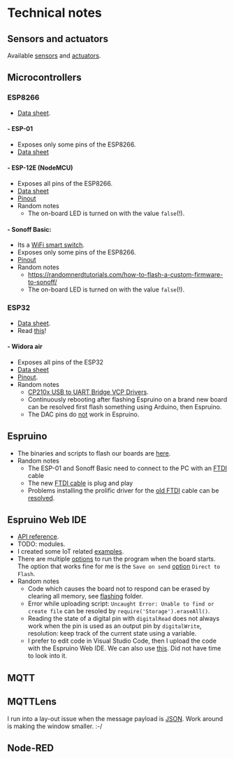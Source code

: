 # Technical notes

## Sensors and actuators
Available [sensors](../docs/Sensors.md) and [actuators](../docs/Sensors.md).

## Microcontrollers

### ESP8266
- [Data sheet](https://www.espressif.com/sites/default/files/documentation/0a-esp8266ex_datasheet_en.pdf).

#### - ESP-01
- Exposes only some pins of the ESP8266.
- [Data sheet](https://components101.com/wireless/esp8266-pinout-configuration-features-datasheet)

#### - ESP-12E (NodeMCU)
- Exposes all pins of the ESP8266.
- [Data sheet](https://components101.com/wireless/esp12e-pinout-datasheet)
- [Pinout](../docs/pinouts/ESP-12E)
- Random notes
  - The on-board LED is turned on with the value `false`(!).

#### - Sonoff Basic:
- Its a [WiFi smart switch](https://sonoff.itead.cc/en/products/sonoff/sonoff-basic).
- Exposes only some pins of the ESP8266.
- [Pinout](../docs/pinouts/Sonoff%20Basic)
- Random notes
  - https://randomnerdtutorials.com/how-to-flash-a-custom-firmware-to-sonoff/
  - The on-board LED is turned on with the value `false`(!).

### ESP32
- [Data sheet](https://www.espressif.com/sites/default/files/documentation/esp32_datasheet_en.pdf).
- Read [this](https://randomnerdtutorials.com/esp32-pinout-reference-gpios/)!

#### - Widora air
- Exposes all pins of the ESP32
- [Data sheet](http://wiki.widora.cn/_media/air-spec.pdf)
- [Pinout](../docs/pinouts/Widora%20Air).
- Random notes
  - [CP210x USB to UART Bridge VCP Drivers](https://www.silabs.com/products/development-tools/software/usb-to-uart-bridge-vcp-drivers).
  - Continuously rebooting after flashing Espruino on a brand new board can be resolved first flash something using Arduino, then Espruino.
  - The DAC pins do [not](http://forum.espruino.com/conversations/328147) work in Espruino.

## Espruino
- The binaries and scripts to flash our boards are [here](../flashing).
- Random notes
  - The ESP-01 and Sonoff Basic need to connect to the PC with an [FTDI](https://en.wikipedia.org/wiki/FTDI) cable
  - The new [FTDI cable](https://www.tinytronics.nl/shop/en/communication/usb/ft232-3.3-5v-ttl-usb-serial-port-adapter-with-cable) is plug and play
  - Problems installing the prolific driver for the [old FTDI](https://www.tinytronics.nl/shop/en/communication/usb/pl2303hx-3.3v-5v-ttl-usb-serial-port-adapter-with-cable) cable can be [resolved](http://www.totalcardiagnostics.com/support/Knowledgebase/Article/View/92/20/prolific-usb-to-serial-fix-official-solution-to-code-10-error).

## Espruino Web IDE
- [API reference](http://www.espruino.com/Reference#software).
- TODO: modules. 
- I created some IoT related [examples](../src).
- There are multiple [options](http://www.espruino.com/Saving) to run the program when the board starts. The option that works fine for me is the `Save on send` [option](http://www.espruino.com/Saving#save-on-send) `Direct to Flash`.
- Random notes
  - Code which causes the board not to respond can be erased by clearing all memory, see [flashing](../flashing) folder.
  - Error while uploading script: `Uncaught Error: Unable to find or create file` can be resoled by `require('Storage').eraseAll()`.
  - Reading the state of a digital pin with `digitalRead` does not always work when the pin is used as an output pin by `digitalWrite`, resolution: keep track of the current state using a variable.
  - I prefer to edit code in Visual Studio Code, then I upload the code with the Espruino Web IDE. We can also use [this](https://www.npmjs.com/package/espruino). Did not have time to look into it.

## MQTT

## MQTTLens
I run into a lay-out issue when the message payload is [JSON](https://en.wikipedia.org/wiki/JSON). Work around is making the window smaller. :-/

## Node-RED

